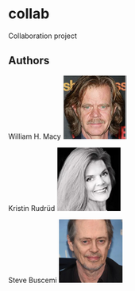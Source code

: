 # collab
Collaboration project

## Authors

William H. Macy ![](images/will-h-macy.png?raw=true)

Kristin Rudrüd ![](images/kristin-rudrud.png?raw=true)

Steve Buscemi ![](images/steve-buscemi-photo-u31.png?raw=true)
